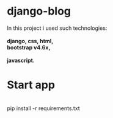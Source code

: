 # django-blog
In this project i used such technologies:<br><br>
  <b>django, css, html, <br>bootstrap v4.6x, <br>
  <br>
  javascript.</b>
<h1>Start app</h1><br>
pip install -r requirements.txt
